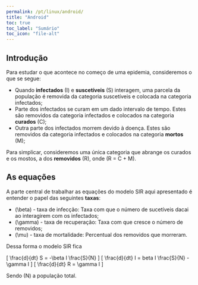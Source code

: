 ```yaml
---
permalink: /pt/linux/android/
title: "Android"
toc: true
toc_label: "Sumário"
toc_icon: "file-alt"
---
```


## Introdução

Para estudar o que acontece no começo de uma epidemia, consideremos o que se segue:

* Quando **infectados** (I) e **suscetíveis** (S) interagem, uma parcela da população é removida da categoria suscetíveis e colocada na categoria infectados;
* Parte dos infectados se curam em um dado intervalo de tempo. Estes são removidos da categoria infectados e colocados na categoria **curados** (C);
* Outra parte dos infectados morrem devido à doença. Estes são removidos da categoria infectados e colocados na categoria **mortos** (M);

Para simplicar, consideremos uma única categoria que abrange os curados e os mostos, a dos **removidos** (R), onde \(R = C + M\).

## As equações

A parte central de trabalhar as equações do modelo SIR aqui apresentado é entender o papel das seguintes **taxas**:

* \(\beta\) - taxa de infecção: Taxa com que o número de sucetíveis dacai ao interagirem com os infectados;
* \(\gamma\) - taxa de recuperação: Taxa com que cresce o número de removidos;
* \(\mu\) - taxa de mortalidade: Percentual dos removidos que morreram.

Dessa forma o modelo SIR fica

\[
\frac{d}{dt} S = -\beta I \frac{S}{N}
\]
\[
\frac{d}{dt} I = beta I \frac{S}{N} - \gamma I
\]
\[
\frac{d}{dt} R = \gamma I
\]

Sendo \(N\) a população total.
